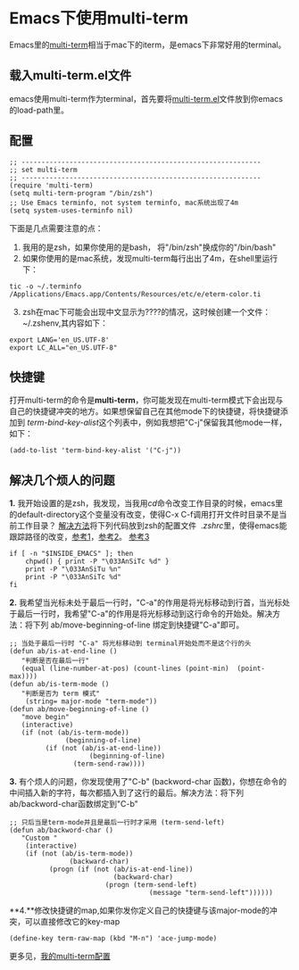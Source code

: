 # Emacs下使用multi-term

Emacs里的[multi-term](http://www.emacswiki.org/emacs/MultiTerm)相当于mac下的iterm，是emacs下非常好用的terminal。

## 载入multi-term.el文件
emacs使用multi-term作为terminal，首先要将[multi-term.el](http://www.emacswiki.org/emacs/download/multi-term.el)文件放到你emacs的load-path里。

## 配置
```
;; ------------------------------------------------------------
;; set multi-term
;; ------------------------------------------------------------
(require 'multi-term)
(setq multi-term-program "/bin/zsh")
;; Use Emacs terminfo, not system terminfo, mac系统出现了4m
(setq system-uses-terminfo nil)

```
下面是几点需要注意的点：
1. 我用的是zsh，如果你使用的是bash， 将"/bin/zsh"换成你的"/bin/bash"
2. 如果你使用的是mac系统，发现multi-term每行出出了4m，在shell里运行下：
```
tic -o ~/.terminfo /Applications/Emacs.app/Contents/Resources/etc/e/eterm-color.ti
```
3. zsh在mac下可能会出现中文显示为????的情况，这时候创建一个文件：~/.zshenv,其内容如下：
```
export LANG='en_US.UTF-8'
export LC_ALL="en_US.UTF-8"
```

## 快捷键
打开multi-term的命令是**multi-term**，你可能发现在multi-term模式下会出现与自己的快捷键冲突的地方。如果想保留自己在其他mode下的快捷键，将快捷键添加到 *term-bind-key-alist*这个列表中，例如我想把"C-j"保留我其他mode一样，如下：
```
(add-to-list 'term-bind-key-alist '("C-j"))
```

## 解决几个烦人的问题

**1.** 我开始设置的是zsh，我发现，当我用$cd$命令改变工作目录的时候，emacs里的default-directory这个变量没有改变，使得C-x C-f调用打开文件时目录不是当前工作目录？
[解决方法](http://stackoverflow.com/questions/367442/getting-emacs-ansi-term-and-zsh-to-play-nicely)将下列代码放到zsh的配置文件 $~.zshrc$里，使得emacs能跟踪路径的改变，[参考1](https://snarfed.org/why_i_run_shells_inside_emacs)，[参考2](http://emacs.stackexchange.com/questions/5589/automatically-update-default-directory-when-pwd-changes-in-shell-mode-and-term-m)。 [参考3](https://stackoverflow.com/questions/3508387/how-can-i-have-term-el-ansi-term-track-directories-if-using-anyhting-other-tha)
```shell
if [ -n "$INSIDE_EMACS" ]; then
    chpwd() { print -P "\033AnSiTc %d" }
    print -P "\033AnSiTu %n"
    print -P "\033AnSiTc %d"
fi
```

**2.** 我希望当光标未处于最后一行时，"C-a"的作用是将光标移动到行首，当光标处于最后一行时，我希望"C-a"的作用是将光标移动到这行命令的开始处。解决方法：将下列 ab/move-beginning-of-line 绑定到快捷键"C-a"即可。

```elisp
;; 当处于最后一行时 "C-a" 将光标移动到 terminal开始处而不是这个行的头
(defun ab/is-at-end-line () 
   "判断是否在最后一行"
   (equal (line-number-at-pos) (count-lines (point-min)  (point-max))))
(defun ab/is-term-mode () 
   "判断是否为 term 模式"
    (string= major-mode "term-mode"))
(defun ab/move-beginning-of-line () 
   "move begin" 
   (interactive) 
   (if (not (ab/is-term-mode)) 
              (beginning-of-line)
         (if (not (ab/is-at-end-line)) 
                    (beginning-of-line) 
                (term-send-raw))))
``` 

**3.** 有个烦人的问题，你发现使用了"C-b" (backword-char 函数)，你想在命令的中间插入新的字符，每次都插入到了这行的最后。解决方法：将下列ab/backword-char函数绑定到"C-b"
```elisp
;; 只后当是term-mode并且是最后一行时才采用 (term-send-left)
(defun ab/backword-char () 
   "Custom " 
    (interactive) 
    (if (not (ab/is-term-mode)) 
               (backward-char) 
          (progn (if (not (ab/is-at-end-line))
                          (backward-char)
                        (progn (term-send-left)
                                   (message "term-send-left"))))))
```
**4.**修改快捷键的map,如果你发你定义自己的快捷键与该major-mode的冲突，可以直接修改它的key-map
```elisp
(define-key term-raw-map (kbd "M-n") 'ace-jump-mode)
```
更多见，[我的multi-term配置](https://github.com/aborn/emacs.d/blob/master/utils/multi-term-config.el)
